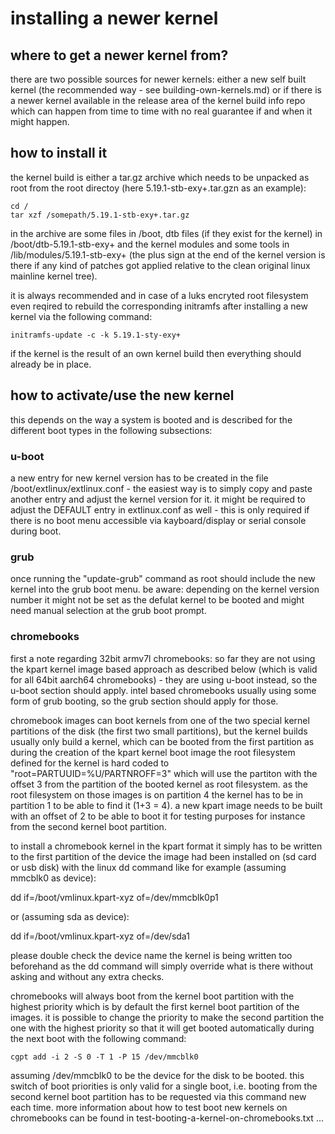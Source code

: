 # installing a newer kernel

## where to get a newer kernel from?

there are two possible sources for newer kernels: either a new self built
kernel (the recommended way - see building-own-kernels.md) or if there is a
newer kernel available in the release area of the kernel build info repo which
can happen from time to time with no real guarantee if and when it might happen.

## how to install it

the kernel build is either a tar.gz archive which needs to be unpacked as root
from the root directoy (here 5.19.1-stb-exy+.tar.gzn as an example):
```
cd /
tar xzf /somepath/5.19.1-stb-exy+.tar.gz
```
in the archive are some files in /boot, dtb files (if they exist for the kernel)
in /boot/dtb-5.19.1-stb-exy+ and the kernel modules and some tools in
/lib/modules/5.19.1-stb-exy+ (the plus sign at the end of the kernel version is
there if any kind of patches got applied relative to the clean original linux
mainline kernel tree).

it is always recommended and in case of a luks encryted root filesystem even
reqired to rebuild the corresponding initramfs after installing a new kernel
via the following command:
```
initramfs-update -c -k 5.19.1-sty-exy+
```

if the kernel is the result of an own kernel build then everything should
already be in place.

## how to activate/use the new kernel

this depends on the way a system is booted and is described for the different
boot types in the following subsections:

### u-boot

a new entry for new kernel version has to be created in the file
/boot/extlinux/extlinux.conf - the easiest way is to simply copy and paste
another entry and adjust the kernel version for it. it might be required to
adjust the DEFAULT entry in extlinux.conf as well - this is only required if
there is no boot menu accessible via kayboard/display or serial console during
boot.

### grub

once running the "update-grub" command as root should include the new kernel
into the grub boot menu. be aware: depending on the kernel version number it
might not be set as the defulat kernel to be booted and might need manual
selection at the grub boot prompt.

### chromebooks

first a note regarding 32bit armv7l chromebooks: so far they are not using the
kpart kernel image based approach as described below (which is valid for all
64bit aarch64 chromebooks) - they are using u-boot instead, so the u-boot
section should apply. intel based chromebooks usually using some form of grub
booting, so the grub section should apply for those.

chromebook images can boot kernels from one of the two special kernel
partitions of the disk (the first two small partitions), but the kernel builds
usually only build a kernel, which can be booted from the first partition as
during the creation of the kpart kernel boot image the root filesystem defined
for the kernel is hard coded to "root=PARTUUID=%U/PARTNROFF=3" which will use
the partiton with the offset 3 from the partition of the booted kernel as root
filesystem. as the root filesystem on those images is on partition 4 the
kernel has to be in partition 1 to be able to find it (1+3 = 4). a new kpart
image needs to be built with an offset of 2 to be able to boot it for testing
purposes for instance from the second kernel boot partition.

to install a chromebook kernel in the kpart format it simply has to be written
to the first partition of the device the image had been installed on (sd card
or usb disk) with the linux dd command like for example (assuming mmcblk0 as
device):

dd if=/boot/vmlinux.kpart-xyz of=/dev/mmcblk0p1

or (assuming sda as device):

dd if=/boot/vmlinux.kpart-xyz of=/dev/sda1

please double check the device name the kernel is being written too beforehand
as the dd command will simply override what is there without asking and
without any extra checks.

chromebooks will always boot from the kernel boot partition with the highest
priority which is by default the first kernel boot partition of the images. it
is possible to change the priority to make the second partition the one with
the highest priority so that it will get booted automatically during the next
boot with the following command:
```
cgpt add -i 2 -S 0 -T 1 -P 15 /dev/mmcblk0
```
assuming /dev/mmcblk0 to be the device for the disk to be booted. this switch
of boot priorities is only valid for a single boot, i.e. booting from the
second kernel boot partition has to be requested via this command new each
time. more information about how to test boot new kernels on chromebooks can
be found in test-booting-a-kernel-on-chromebooks.txt ...
